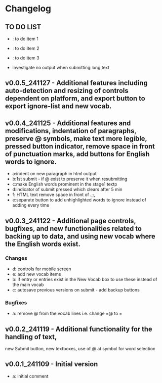 # Changelog 

## TO DO LIST
- : to do item 1
- : to do item 2
- : to do item 3

- investigate no output when submitting long text

## v0.0.5_241127 - Additional features including auto-detection and resizing of controls dependent on platform, and export button to export ignore-list and new vocab.

## v0.0.4_241125 - Additional features and modifications, indentation of paragraphs, preserve @ symbols, make text more legible, pressed button indicator, remove space in front of punctuation marks, add buttons for English words to ignore.
- a:indent on new paragraph in html output
- b:1st submit - if @ exist to preserve it when resubmitting
- c:make English words prominent in the stage1 textp
- d:indicator of submit pressed which clears after 5 min
- f: HTML text remove space in front of .;:,
- e:separate button to add unhighlighted words to ignore instead of adding every time

## v0.0.3_241122 - Additional page controls, bugfixes, and new functionalities related to backing up to data, and using new vocab where the English words exist.
### Changes
- d: controls for mobile screen
- e: add new vocab items
- b: if entry or entries exist in the New Vocab box to use these instead of the main vocab
- c: autosave previous versions on submit - add backup buttons
### Bugfixes
- a: remove @ from the vocab lines i.e. change =@ to =

## v0.0.2_241119 - Additional functionality for the handling of text,
new Submit button, new textboxes, use of @ at symbol for word selection

## v0.0.1_241109 - Initial version
- a: initial comment
